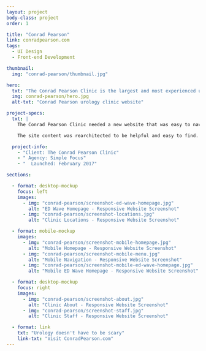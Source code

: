 ```yaml
---
layout: project
body-class: project
order: 1

title: "Conrad Pearson"
link: conradpearson.com
tags:
  - UI Design
  - Front-end Development

thumbnail:
  img: "conrad-pearson/thumbnail.jpg"

hero:
  txt: "The Conrad Pearson Clinic is the largest and most experienced urology group in the Mid-South, providing a full-range of diagnostic and therapeutic services."
  img: conrad-pearson/hero.jpg
  alt-txt: "Conrad Pearson urology clinic website"

project-specs:
  txt: |
    The Conrad Pearson Clinic needed a new website that was easy to navigate, worked on mobile, and was less clinical feeling. To solve this I designed and built a new site from the ground up.

    The site content was rearchitected to be helpful and easy to find. The tone of the site was shifted to be more friendly and approachable. The imagery was changed to show patients enjoying life post-treatment, and a new more calming color palette was chosen. All of these changes help ease the uncomfortable nature of urological care and hopefully help motivate someone to get the help they need.

  project-info:
    - "Client: The Conrad Pearson Clinic"
    - " Agency: Simple Focus"
    - "  Launched: February 2017"   

sections:

  - format: desktop-mockup
    focus: left
    images:
      - img: "conrad-pearson/screenshot-ed-wave-homepage.jpg"
        alt: "ED Wave Homepage - Responsive Website Screenshot"
      - img: "conrad-pearson/screenshot-locations.jpg"
        alt: "Clinic Locations - Responsive Website Screenshot"

  - format: mobile-mockup
    images:
      - img: "conrad-pearson/screenshot-mobile-homepage.jpg"
        alt: "Mobile Homepage - Responsive Website Screenshot"
      - img: "conrad-pearson/screenshot-mobile-menu.jpg"
        alt: "Mobile Navigation - Responsive Website Screenshot"
      - img: "conrad-pearson/screenshot-mobile-ed-wave-homepage.jpg"
        alt: "Mobile ED Wave Homepage - Responsive Website Screenshot"

  - format: desktop-mockup
    focus: right
    images:
      - img: "conrad-pearson/screenshot-about.jpg"
        alt: "Clinic About - Responsive Website Screenshot"
      - img: "conrad-pearson/screenshot-staff.jpg"
        alt: "Clinic Staff - Responsive Website Screenshot"

  - format: link
    txt: "Urology doesn't have to be scary"
    link-txt: "Visit ConradPearson.com"
---
```

